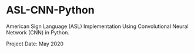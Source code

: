 # ASL-CNN-Python

American Sign Language (ASL) Implementation Using Convolutional Neural Network (CNN) in Python.

Project Date: May 2020 
